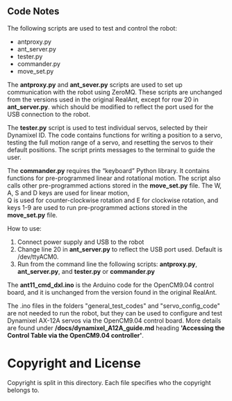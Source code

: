 ## Code Notes
The following scripts are used to test and control the robot:
-	antproxy.py
-	ant_server.py
-	tester.py
-	commander.py
-	move_set.py

The **antproxy.py** and **ant_sever.py** scripts are used to set up communication with the robot using ZeroMQ. 
These scripts are unchanged from the versions used in the original RealAnt, except for row 20 in **ant_server.py**.
which should be modified to reflect the port used for the USB connection to the robot.

The **tester.py** script is used to test individual servos, selected by their Dynamixel ID. 
The code contains functions for writing a position to a servo, testing the full motion range of a servo, and resetting 
the servos to their default positions. The script prints messages to the terminal to guide the user.

The **commander.py** requires the “keyboard” Python library. It contains functions for pre-programmed linear and rotational motion. 
The script also calls other pre-programmed actions stored in the **move_set.py** file. The W, A, S and D keys are used for linear motion,  
Q is used for counter-clockwise rotation and E for clockwise rotation, and keys 1-9 are used to run pre-programmed actions 
stored in the **move_set.py** file.

How to use:
1)	Connect power supply and USB to the robot
2)	Change line 20 in **ant_server.py** to reflect the USB port used. Default is /dev/ttyACM0.
3)	Run from the command line the following scripts: **antproxy.py**, **ant_server.py**, and **tester.py** or **commander.py**

The **ant11_cmd_dxl.ino** is the Arduino code for the OpenCM9.04 control board, and it is unchanged from the version found in the original RealAnt.

The .ino files in the folders "general_test_codes" and "servo_config_code" are not needed to run the robot, but they can be used to configure and test Dynamixel AX-12A servos via the OpenCM9.04 control board. More details are found under **/docs/dynamixel_A12A_guide.md** heading **'Accessing the Control Table via the OpenCM9.04 controller'**.

# Copyright and License

Copyright is split in this directory. Each file specifies who the copyright belongs to.